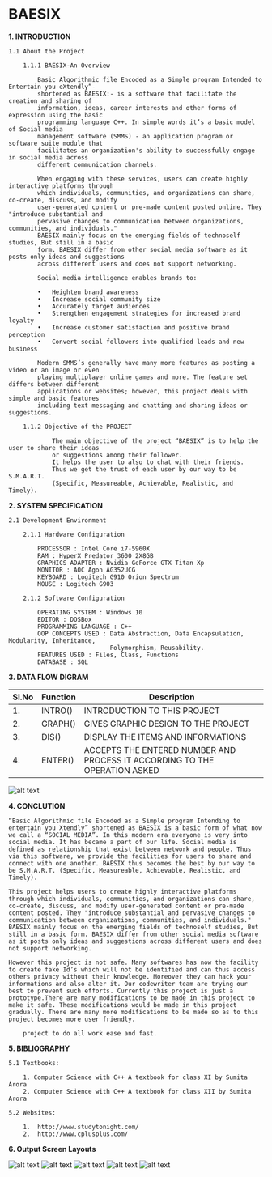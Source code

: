 # BAESIX

**1. INTRODUCTION**

	1.1 About the Project

		1.1.1 BAESIX-An Overview

			Basic Algorithmic file Encoded as a Simple program Intended to Entertain you eXtendly”-
			shortened as BAESIX:- is a software that facilitate the creation and sharing of 
			information, ideas, career interests and other forms of expression using the basic 
			programming language C++. In simple words it’s a basic model of Social media
			management software (SMMS) - an application program or software suite module that
			facilitates an organization's ability to successfully engage in social media across
			different communication channels.

			When engaging with these services, users can create highly interactive platforms through
			which individuals, communities, and organizations can share, co-create, discuss, and modify
			user-generated content or pre-made content posted online. They "introduce substantial and
			pervasive changes to communication between organizations, communities, and individuals."
			BAESIX mainly focus on the emerging fields of technoself studies, But still in a basic
			form. BAESIX differ from other social media software as it posts only ideas and suggestions
			across different users and does not support networking.
			
			Social media intelligence enables brands to:
			
			•	Heighten brand awareness
			•	Increase social community size
			•	Accurately target audiences
			•	Strengthen engagement strategies for increased brand loyalty
			•	Increase customer satisfaction and positive brand perception
			•	Convert social followers into qualified leads and new business
			
			Modern SMMS’s generally have many more features as posting a video or an image or even
			playing multiplayer online games and more. The feature set differs between different
			applications or websites; however, this project deals with simple and basic features
			including text messaging and chatting and sharing ideas or suggestions.

		1.1.2 Objective of the PROJECT

				The main objective of the project “BAESIX” is to help the user to share their ideas
				or suggestions among their follower.
				It helps the user to also to chat with their friends.
				Thus we get the trust of each user by our way to be S.M.A.R.T.
				(Specific, Measureable, Achievable, Realistic, and Timely).


**2. SYSTEM SPECIFICATION**

	2.1 Development Environment

		2.1.1 Hardware Configuration

			PROCESSOR : Intel Core i7-5960X
			RAM : HyperX Predator 3600 2X8GB
			GRAPHICS ADAPTER : Nvidia GeForce GTX Titan Xp
			MONITOR : AOC Agon AG352UCG
			KEYBOARD : Logitech G910 Orion Spectrum
			MOUSE : Logitech G903

		2.1.2 Software Configuration

			OPERATING SYSTEM : Windows 10
			EDITOR : DOSBox
			PROGRAMMING LANGUAGE : C++
			OOP CONCEPTS USED : Data Abstraction, Data Encapsulation, Modularity, Inheritance, 
			                    Polymorphism, Reusability.
			FEATURES USED : Files, Class, Functions
			DATABASE : SQL

**3. DATA FLOW DIGRAM**

| Sl.No  | Function | Description |
| ------------- | ------------- | ----------- |
| 1.  | INTRO()  |   INTRODUCTION TO THIS PROJECT     |
| 2.  | GRAPH()  |   GIVES GRAPHIC DESIGN TO THE PROJECT     |
| 3.  | DIS()  |   DISPLAY THE ITEMS AND INFORMATIONS     |
| 4.  | ENTER()  |   ACCEPTS THE ENTERED NUMBER AND PROCESS IT ACCORDING TO THE OPERATION ASKED     |

![alt text](https://github.com/Abhijith14/BAESIX-XII-Project/blob/master/images/flowchart.jpg?raw=true)


**4. CONCLUTION**

	“Basic Algorithmic file Encoded as a Simple program Intending to entertain you Xtendly” shortened as BAESIX is a basic form of what now we call a “SOCIAL MEDIA”. In this modern era everyone is very into social media. It has became a part of our life. Social media is defined as relationship that exist between network and people. Thus via this software, we provide the facilities for users to share and connect with one another. BAESIX thus becomes the best by our way to be S.M.A.R.T. (Specific, Measureable, Achievable, Realistic, and Timely).

	This project helps users to create highly interactive platforms through which individuals, communities, and organizations can share, co-create, discuss, and modify user-generated content or pre-made content posted. They "introduce substantial and pervasive changes to communication between organizations, communities, and individuals." BAESIX mainly focus on the emerging fields of technoself studies, But still in a basic form. BAESIX differ from other social media software as it posts only ideas and suggestions across different users and does not support networking.

	However this project is not safe. Many softwares has now the facility to create fake Id’s which will not be identified and can thus access others privacy without their knowledge. Moreover they can hack your informations and also alter it. Our codewriter team are trying our best to prevent such efforts. Currently this project is just a prototype.There are many modifications to be made in this project to make it safe. These modifications would be made in this project gradually. There are many more modifications to be made so as to this project becomes more user friendly.
	 
		project to do all work ease and fast.

**5. BIBLIOGRAPHY**

	5.1 Textbooks:

		1. Computer Science with C++ A textbook for class XI by Sumita Arora
		2. Computer Science with C++ A textbook for class XII by Sumita Arora

	5.2 Websites:

		1.	http://www.studytonight.com/
		2.	http://www.cplusplus.com/




**6. Output Screen Layouts**

![alt text](https://github.com/Abhijith14/XI-Project-Calc/blob/master/images/1.png?raw=true)
![alt text](https://github.com/Abhijith14/XI-Project-Calc/blob/master/images/2.png?raw=true)
![alt text](https://github.com/Abhijith14/XI-Project-Calc/blob/master/images/3.png?raw=true)
![alt text](https://github.com/Abhijith14/XI-Project-Calc/blob/master/images/4.png?raw=true)
![alt text](https://github.com/Abhijith14/XI-Project-Calc/blob/master/images/5.png?raw=true)